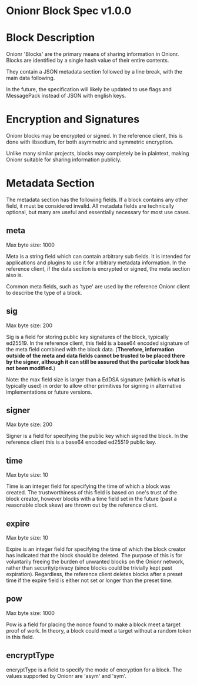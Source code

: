 # Onionr Block Spec v1.0.0

# Block Description

Onionr 'Blocks' are the primary means of sharing information in Onionr. Blocks are identified by a single hash value of their entire contents.

They contain a JSON metadata section followed by a line break, with the main data following.

In the future, the specification will likely be updated to use flags and MessagePack instead of JSON with english keys.

# Encryption and Signatures

Onionr blocks may be encrypted or signed. In the reference client, this is done with libsodium, for both asymmetric and symmetric encryption.

Unlike many similar projects, blocks may completely be in plaintext, making Onionr suitable for sharing information publicly.

# Metadata Section

The metadata section has the following fields. If a block contains any other field, it must be considered invalid. All metadata fields are technically optional, but many are useful and essentially necessary for most use cases.

## meta

Max byte size: 1000

Meta is a string field which can contain arbitrary sub fields. It is intended for applications and plugins to use it for arbitrary metadata information. In the reference client, if the data section is encrypted or signed, the meta section also is.

Common meta fields, such as 'type' are used by the reference Onionr client to describe the type of a block.

## sig

Max byte size: 200

Sig is a field for storing public key signatures of the block, typically ed25519. In the reference client, this field is a base64 encoded signature of the meta field combined with the block data. (**Therefore, information outside of the meta and data fields cannot be trusted to be placed there by the signer, although it can still be assured that the particular block has not been modified.**)

Note: the max field size is larger than a EdDSA signature (which is what is typically used) in order to allow other primitives for signing in alternative implementations or future versions.

## signer

Max byte size: 200

Signer is a field for specifying the public key which signed the block. In the reference client this is a base64 encoded ed25519 public key.

## time

Max byte size: 10

Time is an integer field for specifying the time of which a block was created. The trustworthiness of this field is based on one's trust of the block creator, however blocks with a time field set in the future (past a reasonable clock skew) are thrown out by the reference client.

## expire

Max byte size: 10

Expire is an integer field for specifying the time of which the block creator has indicated that the block should be deleted. The purpose of this is for voluntarily freeing the burden of unwanted blocks on the Onionr network, rather than security/privacy (since blocks could be trivially kept past expiration). Regardless, the reference client deletes blocks after a preset time if the expire field is either not set or longer than the preset time.

## pow

Max byte size: 1000

Pow is a field for placing the nonce found to make a block meet a target proof of work. In theory, a block could meet a target without a random token in this field.

## encryptType

encryptType is a field to specify the mode of encryption for a block. The values supported by Onionr are 'asym' and 'sym'.
